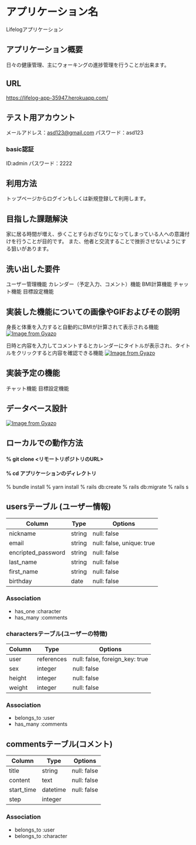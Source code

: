 # アプリケーション名
Lifelogアプリケーション

## アプリケーション概要
日々の健康管理、主にウォーキングの進捗管理を行うことが出来ます。

## URL
https://lifelog-app-35947.herokuapp.com/

## テスト用アカウント
メールアドレス：asd123@gmail.com
パスワード：asd123

### basic認証
ID:admin
パスワード：2222

## 利用方法
トップページからログインもしくは新規登録して利用します。

## 目指した課題解決
家に居る時間が増え、歩くことすらおざなりになってしまっている人への意識付けを行うことが目的です。
また、他者と交流することで挫折させないようにする狙いがあります。

## 洗い出した要件
ユーザー管理機能
カレンダー（予定入力、コメント）機能
BMI計算機能
チャット機能
目標設定機能

## 実装した機能についての画像やGIFおよびその説明
身長と体重を入力すると自動的にBMIが計算されて表示される機能
[![Image from Gyazo](https://i.gyazo.com/4e42b525f0dfca6388cd1966642e8295.gif)](https://gyazo.com/4e42b525f0dfca6388cd1966642e8295)

日時と内容を入力してコメントするとカレンダーにタイトルが表示され、タイトルをクリックすると内容を確認できる機能
[![Image from Gyazo](https://i.gyazo.com/1b88e9b5f8032fb67fe814dd5faa323b.gif)](https://gyazo.com/1b88e9b5f8032fb67fe814dd5faa323b)

## 実装予定の機能
チャット機能
目標設定機能

## データベース設計
[![Image from Gyazo](https://i.gyazo.com/6fbd0d6c408623d3b0d4705ebe70661a.png)](https://gyazo.com/6fbd0d6c408623d3b0d4705ebe70661a)

## ローカルでの動作方法
#### % git clone <リモートリポジトリのURL>
#### % cd アプリケーションのディレクトリ
% bundle install
% yarn install
% rails db:create
% rails db:migrate
% rails s


## usersテーブル (ユーザー情報)

|Column             |Type   |Options                   |
|------------------ |------ |------------------------- |
|nickname           |string |null: false               |
|email              |string |null: false, unique: true |
|encripted_password |string |null: false               |
|last_name          |string |null: false               |
|first_name         |string |null: false               |
|birthday           |date   |null: false               |

### Association
- has_one :character
- has_many :comments



### charactersテーブル(ユーザーの特徴)

|Column           |Type       |Options                        |
|---------------- |---------- |------------------------------ |
|user             |references |null: false, foreign_key: true |
|sex              |integer    |null: false                    |
|height           |integer    |null: false                    |
|weight           |integer    |null: false                    |

### Association
- belongs_to :user
- has_many :comments



## commentsテーブル(コメント)

|Column     |Type       |Options                        |
|---------- |---------- |------------------------------ |
|title      |string     |null: false                    |
|content    |text       |null: false                    |
|start_time |datetime   |null: false                    |
|step       |integer    |                               |

### Association
- belongs_to :user
- belongs_to :character
